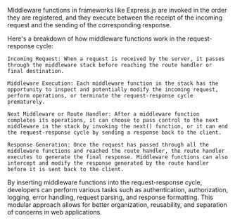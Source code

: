 Middleware functions in frameworks like Express.js are invoked in the order they are registered, and they execute between the receipt of the incoming request and the sending of the corresponding response.

Here's a breakdown of how middleware functions work in the request-response cycle:

    Incoming Request: When a request is received by the server, it passes through the middleware stack before reaching the route handler or final destination.

    Middleware Execution: Each middleware function in the stack has the opportunity to inspect and potentially modify the incoming request, perform operations, or terminate the request-response cycle prematurely.

    Next Middleware or Route Handler: After a middleware function completes its operations, it can choose to pass control to the next middleware in the stack by invoking the next() function, or it can end the request-response cycle by sending a response back to the client.

    Response Generation: Once the request has passed through all the middleware functions and reached the route handler, the route handler executes to generate the final response. Middleware functions can also intercept and modify the response generated by the route handler before it is sent back to the client.

By inserting middleware functions into the request-response cycle, developers can perform various tasks such as authentication, authorization, logging, error handling, request parsing, and response formatting. This modular approach allows for better organization, reusability, and separation of concerns in web applications.
